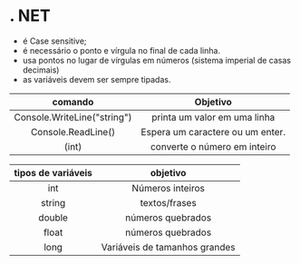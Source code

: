 # . NET

 * é Case sensitive; 
 * é necessário o ponto e vírgula no final de cada linha.
 * usa pontos no lugar de vírgulas em números (sistema imperial de casas decimais)
 * as variáveis devem ser sempre tipadas.




comando | Objetivo
:----: | :----:
Console.WriteLine("string") | printa um valor em uma linha
Console.ReadLine() | Espera um caractere ou um enter.
(int) | converte o número em inteiro 

tipos de variáveis | objetivo
:----: | :----:
int | Números inteiros
string | textos/frases
double | números quebrados
float | números quebrados
long | Variáveis de tamanhos grandes
